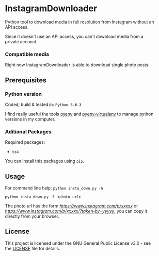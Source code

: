 # InstagramDownloader
Python tool to download media in full resolution from Instagram without an API access.

Since it doesn't use an API access, you can't download media from a private account.
### Compatible media
Right now InstagramDownloader is able to download single photo posts.

## Prerequisites
### Python version
Coded, build & tested in: `Python 3.6.3`
 
 I find really useful the tools [pyenv](https://github.com/pyenv/pyenv) and [pyenv-virtualenv](https://github.com/pyenv/pyenv-virtualenv) to manage python versions in my computer.

### Aditional Packages

Required packages:

- `bs4`

You can install this packages using `pip`.

## Usage

For command line help: `python insta_down.py -h`

`python insta_down.py -l <photo_url>`

The photo url has the form *https://www.instagram.com/p/xxxxx* or *https://www.instagram.com/p/xxxxx/?taken-by=yyyyy*, you can copy it directly from your browser. 

## License
This project is licensed under the GNU General Public License v3.0 - see the [LICENSE](LICENSE) file for details.
